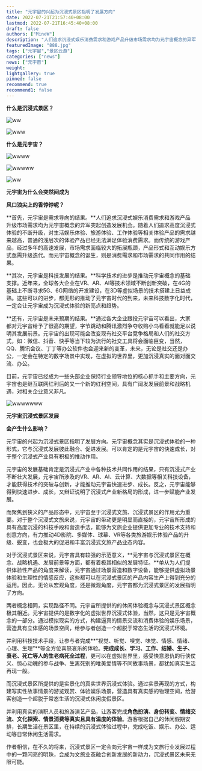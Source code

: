 ```yaml
---
title: "元宇宙的兴起为沉浸式景区指明了发展方向"
date: 2022-07-21T21:57:40+08:00
lastmod: 2022-07-21T16:45:40+08:00
draft: false
authors: ["MineW"]
description: "人们追求沉浸式娱乐消费需求和游戏产品升级市场需求均为元宇宙概念的异军突起创造发展机会。 "
featuredImage: "888.jpg"
tags: ["元宇宙","景区云游"]
categories: ["news"]
news: ["元宇宙"]
weight: 
lightgallery: true
pinned: false
recommend: true
recommend1: false
---
```


**什么是沉浸式景区？**



![ww](ww.png)

![www](www.png)



**什么是元宇宙？**





![wwww](wwww.png)



![wwwww](wwwww.png)







![ww](ww.jpg)







**元宇宙为什么会突然间成为**

**风口浪尖上的香饽饽呢？**



**首先，元宇宙是需求导向的结果。**人们追求沉浸式娱乐消费需求和游戏产品升级市场需求均为元宇宙概念的异军突起创造发展机会。随着人们追求高度沉浸式体验的不断升级，对生活娱乐体验、旅游体验、工作体验等相关体验产品的需求越来越高，普通的浅层次的体验产品已经无法满足体验消费需求。而传统的游戏产品，经过多年的高速发展，市场需求面临较大的拓展瓶颈，产品形式和互动娱乐方式亟需升级迭代。而元宇宙概念的诞生，则是消费需求和市场需求的共同作用的结果。



**其次，元宇宙是科技发展的结果。**科学技术的进步是推动元宇宙概念的基础支撑。近年来，全球各大企业在VR、AR、AI等技术领域不断创新突破，在4G的基础上不断寻求5G、6G网络的开发建设，在3D等虚拟场景的技术搭建上日益成熟。这些可以的进步，都无形的推动了元宇宙时代的到来，未来科技数字化时代，一定会让元宇宙成为沉浸式体验的新亮点和趋势。



**还有，元宇宙是未来预期的结果。**通过各大企业跟投元宇宙可以看出，大家都对元宇宙给予了很高的期望，字节跳动和腾讯激烈争夺收购小鸟看看就能足以说明其发展前景。元宇宙的出现可能会改变现有社交平台竞争格局和人们的社交方式，如：微信、抖音、快手等当下较为流行的社交工具将会面临巨变，当然，QQ、腾讯会议、丁丁等办公软件也会迎来新的变革，未来，无论是社交还是办公，一定会在特定的数字场景中实现，在虚拟的世界里，更加沉浸真实的面对面交流、办公。


目前，元宇宙已经成为一些头部企业保持行业领导地位的核心抓手和主要方向，元宇宙也是继互联网红利后的又一个新的红利空间，具有广阔发发展前景和战略机遇，对相关企业意义非凡。



![wwwwwww](wwwwwww.jpg)



**元宇宙沉浸式景区发展**

**会产生什么影响？**



元宇宙的兴起为沉浸式景区指明了发展方向。元宇宙概念其实是沉浸式体验的一种形式，它与沉浸式发展彼此融合、促进发展。可以肯定的是元宇宙的快速成长，对于整个沉浸式产业具有积极的推动作用。



元宇宙的发展基础肯定是沉浸式产业中各种技术共同作用的结果，只有沉浸式产业不断壮大发展，元宇宙所涉及的VR、AR、AI、云计算、大数据等相关科技设备，才能获得技术的突破与创新，才能推动元宇宙快速进步、成长。反之，元宇宙能够得到快速进步、成长，又辩证说明了沉浸式产业新格局的形成，进一步赋能产业发展。


而聚焦到狭义的产品形态中，元宇宙至于沉浸式文旅、沉浸式景区的作用尤为重要。对于整个沉浸式文旅来说，元宇宙的带动更是明显而直接的，元宇宙所形成的具有高度沉浸的科技手段和营造手法，能够为文旅企业提供更加专业的技术支持和创意方向，有力推动4D影院、多媒体、球幕、VR等各类旅游娱乐体验产品的升级、蜕变，也会极大的促进和丰富沉浸式文旅产品业态内容。


对于沉浸式景区来说，元宇宙具有较强的示范意义，**元宇宙与沉浸式景区在概念、战略机遇、发展前景等方面，都有着极其相似的发展特征。**单从为人们提供体验性产品的角度来解读，元宇宙通过场景营造和数字设备，能够提供虚拟场景体验和生理性的情感反应，这些都可以在沉浸式景区的产品内容生产上得到充分的运用。因此，无论从宏观角度，还是微观角度，元宇宙都为沉浸式景区的发展指明了方向。



两者概念相同，实现路径不同。元宇宙所提供的的休闲体验概念与沉浸式景区概念极其相近。元宇宙提供的是数字化的虚拟世界沉浸式体验，当然，这只是元宇宙概念的一部分。通过模拟现实的方式，构建逼真的情景交流和消费体验的娱乐场景，营造具有立体感的场景空间，给参与者创造一个超脱于常态生活的沉浸式环境。


并利用科技技术手段，让参与者完成**“视觉、听觉、嗅觉、味觉、情感、情绪、心理、生理”**等全方位喜怒哀乐的体验。**完成成长、学习、工作、结婚、生子、衰老、死亡等人的生老病死全过程**，更可以在虚拟世界里，感受快意恩仇的行侠仗义、惊心动魄的参与战争、生离死别的唯美爱情等不同故事场景，都犹如真实生活再现一般。



而沉浸式景区所提供的是实景化的真实世界沉浸式体验。通过实景再现的方式，构建写实性故事情景的游览观赏、体验娱乐场景，营造具有真实感的物理空间，给游客创造一个超脱于常态生活的沉浸式休闲度假景区。



并利用真实的演职人员和旅游演艺产品，让游客完成**角色扮演、身份转变、情绪交流、文化探索、情景消费等真实且具有温度的体验**。游客根据自己的休闲假期安排，长期生活在景区里，在持续的沉浸式体验过程中，完成吃饭、娱乐、办公、运动等日常休闲生活需求。



 作者相信，在不久的将来，沉浸式景区一定会向元宇宙一样成为文旅行业发展过程中的一颗闪亮的明珠，会成为文旅业态融合创新发展的新动力，沉浸式景区未来无限可能。
